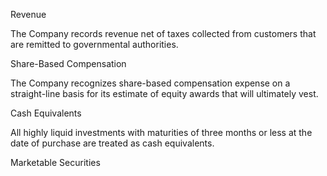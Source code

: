 Revenue

The Company records revenue net of taxes collected from customers that are remitted to governmental authorities.

Share-Based Compensation

The Company recognizes share-based compensation expense on a straight-line basis for its estimate of equity awards that will
ultimately vest.

Cash Equivalents

All highly liquid investments with maturities of three months or less at the date of purchase are treated as cash equivalents.

Marketable Securities